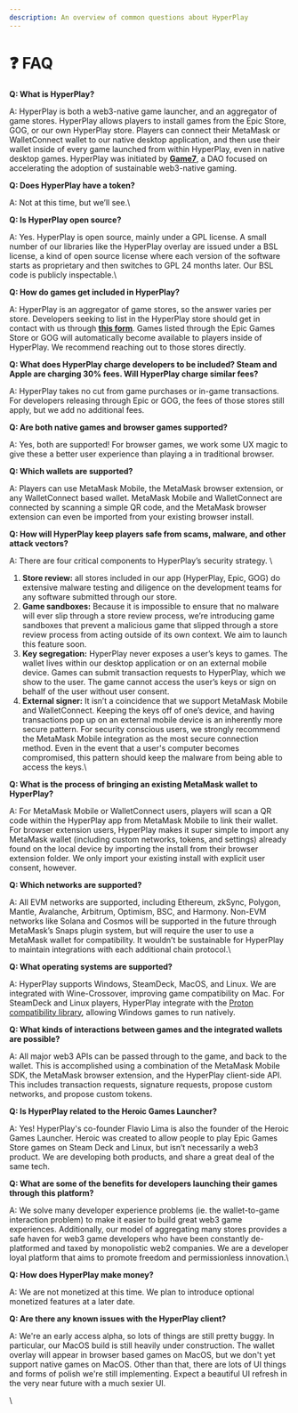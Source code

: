 ```yaml
---
description: An overview of common questions about HyperPlay
---
```


# ❓ FAQ

**Q: What is HyperPlay?**

A: HyperPlay is both a web3-native game launcher, and an aggregator of game stores. HyperPlay allows players to install games from the Epic Store, GOG, or our own HyperPlay store. Players can connect their MetaMask or WalletConnect wallet to our native desktop application, and then use their wallet inside of every game launched from within HyperPlay, even in native desktop games. HyperPlay was initiated by [**Game7**](https://game7.io/), a DAO focused on accelerating the adoption of sustainable web3-native gaming.



**Q: Does HyperPlay have a token?**

A: Not at this time, but we’ll see.\


**Q: Is HyperPlay open source?**&#x20;

A: Yes. HyperPlay is open source, mainly under a GPL license. A small number of our libraries like the HyperPlay overlay are issued under a BSL license, a kind of open source license where each version of the software starts as proprietary and then switches to GPL 24 months later. Our BSL code is publicly inspectable.\


**Q: How do games get included in HyperPlay?**

A: HyperPlay is an aggregator of game stores, so the answer varies per store. Developers seeking to list in the HyperPlay store should get in contact with us through [**this form**](https://forms.gle/A3mQ8A7CTWrDo8LD6). Games listed through the Epic Games Store or GOG will automatically become available to players inside of HyperPlay. We recommend reaching out to those stores directly.



**Q: What does HyperPlay charge developers to be included? Steam and Apple are charging 30% fees. Will HyperPlay charge similar fees?**

A: HyperPlay takes no cut from game purchases or in-game transactions. For developers releasing through Epic or GOG, the fees of those stores still apply, but we add no additional fees.&#x20;



**Q: Are both native games and browser games supported?**

A: Yes, both are supported! For browser games, we work some UX magic to give these a better user experience than playing a in traditional browser.



**Q: Which wallets are supported?**

A: Players can use MetaMask Mobile, the MetaMask browser extension, or any WalletConnect based wallet. MetaMask Mobile and WalletConnect are connected by scanning a simple QR code, and the MetaMask browser extension can even be imported from your existing browser install.



**Q: How will HyperPlay keep players safe from scams, malware, and other attack vectors?**

A: There are four critical components to HyperPlay’s security strategy. \


1. **Store review:** all stores included in our app (HyperPlay, Epic, GOG) do extensive malware testing and diligence on the development teams for any software submitted through our store.
2. **Game sandboxes:** Because it is impossible to ensure that no malware will ever slip through a store review process, we’re introducing game sandboxes that prevent a malicious game that slipped through a store review process from acting outside of its own context. We aim to launch this feature soon.
3. **Key segregation:** HyperPlay never exposes a user’s keys to games. The wallet lives within our desktop application or on an external mobile device. Games can submit transaction requests to HyperPlay, which we show to the user. The game cannot access the user’s keys or sign on behalf of the user without user consent.
4. **External signer:** It isn’t a coincidence that we support MetaMask Mobile and WalletConnect. Keeping the keys off of one’s device, and having transactions pop up on an external mobile device is an inherently more secure pattern. For security conscious users, we strongly recommend the MetaMask Mobile integration as the most secure connection method. Even in the event that a user's computer becomes compromised, this pattern should keep the malware from being able to access the keys.\


**Q: What is the process of bringing an existing MetaMask wallet to HyperPlay?**

A: For MetaMask Mobile or WalletConnect users, players will scan a QR code within the HyperPlay app from MetaMask Mobile to link their wallet. For browser extension users, HyperPlay makes it super simple to import any MetaMask wallet (including custom networks, tokens, and settings) already found on the local device by importing the install from their browser extension folder. We only import your existing install with explicit user consent, however.



**Q: Which networks are supported?**

A: All EVM networks are supported, including Ethereum, zkSync, Polygon, Mantle, Avalanche, Arbitrum, Optimism, BSC, and Harmony. Non-EVM networks like Solana and Cosmos will be supported in the future through MetaMask’s Snaps plugin system, but will require the user to use a MetaMask wallet for compatibility. It wouldn’t be sustainable for HyperPlay to maintain integrations with each additional chain protocol.\


**Q: What operating systems are supported?**

A: HyperPlay supports Windows, SteamDeck, MacOS, and Linux. We are integrated with Wine-Crossover, improving game compatibility on Mac. For SteamDeck and Linux players, HyperPlay integrate with the [Proton compatibility library](https://www.protondb.com/), allowing Windows games to run natively.&#x20;



**Q: What kinds of interactions between games and the integrated wallets are possible?**

A: All major web3 APIs can be passed through to the game, and back to the wallet. This is accomplished using a combination of the MetaMask Mobile SDK, the MetaMask browser extension, and the HyperPlay client-side API. This includes transaction requests, signature requests, propose custom networks, and propose custom tokens.&#x20;



**Q: Is HyperPlay related to the Heroic Games Launcher?**

A: Yes! HyperPlay's co-founder Flavio Lima is also the founder of the Heroic Games Launcher. Heroic was created to allow people to play Epic Games Store games on Steam Deck and Linux, but isn’t necessarily a web3 product. We are developing both products, and share a great deal of the same tech.



**Q: What are some of the benefits for developers launching their games through this platform?**

A: We solve many developer experience problems (ie. the wallet-to-game interaction problem) to make it easier to build great web3 game experiences. Additionally, our model of aggregating many stores provides a safe haven for web3 game developers who have been constantly de-platformed and taxed by monopolistic web2 companies. We are a developer loyal platform that aims to promote freedom and permissionless innovation.\


**Q: How does HyperPlay make money?**

A: We are not monetized at this time. We plan to introduce optional monetized features at a later date.



**Q: Are there any known issues with the HyperPlay client?**

A: We're an early access alpha, so lots of things are still pretty buggy. In particular, our MacOS build is still heavily under construction. The wallet overlay will appear in browser based games on MacOS, but we don't yet support native games on MacOS. Other than that, there are lots of UI things and forms of polish we're still implementing. Expect a beautiful UI refresh in the very near future with a much sexier UI.

\
